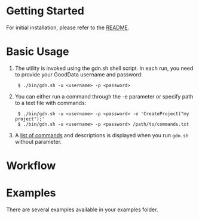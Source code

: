 # Getting Started

For initial installation, please refer to the [README](http://developer.gooddata.com/gooddata-cl/install.html).

# Basic Usage

1. The utility is invoked using the gdn.sh shell script. In each run, you need to provide your GoodData username and password:

        $ ./bin/gdn.sh -u <username> -p <password>

2. You can either run a command through the -e parameter or specify path to a text file with commands:

        $ ./bin/gdn.sh -u <username> -p <password> -e 'CreateProject("my project");'
        $ ./bin/gdn.sh -u <username> -p <password> /path/to/commands.txt

3. A [list of commands](http://developer.gooddata.com/gooddata-cl/cli-commands.html) and descriptions is displayed when you run `gdn.sh` without parameter.

# Workflow


# Examples

There are several examples available in your examples folder.

